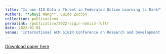 ```yaml
---
title: "Is non-IID Data a Threat in Federated Online Learning to Rank?"
Authors: **Shuyi Wang**, Guido Zuccon
collection: publications
permalink: /publication/2022-sigir-noniid-foltr
date: 2022-01-01
venue: 'International ACM SIGIR Conference on Research and Development in Information Retrieval (SIGIR)'
---
```


[Download paper here]()

